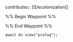 contributes:: [[Decolonization]]

%% Begin Waypoint %%


%% End Waypoint %%

```dataviewjs
await dv.view("prolog");
```